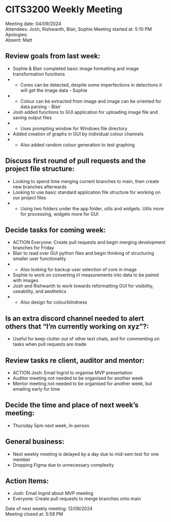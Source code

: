 # CITS3200 Weekly Meeting #
Meeting date: 04/09/2024  
Attendees: Josh, Rishwanth, Blair, Sophie
Meeting started at: 5:10 PM
Apologies:  
Absent: Matt

## Review goals from last week:
- Sophie & Blair completed basic image formatting and image transformation functions
- - Cores can be detected, despite some imperfections in detections it will get the image data - Sophie
- - Colour can be extracted from image and image can be oriented for data parsing - Blair
- Josh added functions to GUI application for uploading image file and saving output files
- - Uses prompting window for Windows file directory
- Added creation of graphs in GUI by individual colour channels
- - Also added random colour generation to test graphing

## Discuss first round of pull requests and the project file structure:
- Looking to spend time merging current branches to main, then create new branches afterwards
- Looking to use basic standard application file structure for working on our project files
- - Using two folders under the app folder, utils and widgets. Utils more for processing, widgets more for GUI

## Decide tasks for coming week:
- ACTION Everyone: Create pull requests and begin merging development branches for Friday
- Blair to read over GUI python files and begin thinking of structuring smaller user functionality
- - Also looking for backup user selection of core in image
- Sophie to work on converting irl measurements into data to be paired with images
- Josh and Rishwanth to work towards reformatting GUI for visibility, useability, and aesthetics
- - Also design for colourblindness

## Is an extra discord channel needed to alert others that “I’m currently working on xyz”?:
- Useful for keep clutter out of other text chats, and for commenting on tasks when pull requests are made

## Review tasks re client, auditor and mentor:
- ACTION Josh: Email Ingrid to organise MVP presentation
- Auditor meeting not needed to be organised for another week
- Mentor meeting not needed to be organised for another week, but emailing early for time

## Decide the time and place of next week’s meeting:
- Thursday 5pm next week, in-person

## General business:
- Next weekly meeting is delayed by a day due to mid-sem test for one member
- Dropping Figma due to unnecessary complexity

## Action Items:
- Josh: Email Ingrid about MVP meeting
- Everyone: Create pull requests to merge branches onto main

Date of next weekly meeting: 12/09/2024  
Meeting closed at: 5:58 PM